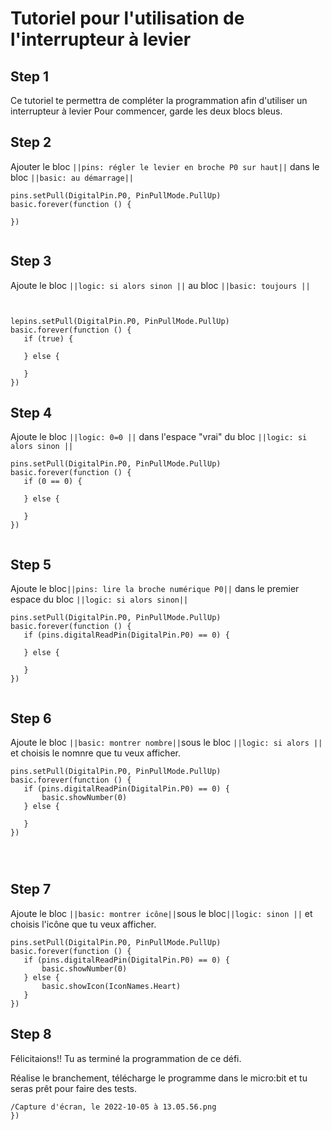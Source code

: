 # Tutoriel pour l'utilisation de l'interrupteur à levier
## Step 1
Ce tutoriel te permettra de compléter la programmation afin d'utiliser un interrupteur à levier
Pour commencer, garde les deux blocs bleus.
## Step 2
Ajouter le bloc ``||pins: régler le levier en broche P0 sur haut||`` dans le bloc ``||basic: au démarrage||``
```blocks
pins.setPull(DigitalPin.P0, PinPullMode.PullUp)
basic.forever(function () {
  
})


```
## Step 3
Ajoute le bloc ``||logic: si alors sinon ||`` au bloc  ``||basic: toujours ||``


```blocks


lepins.setPull(DigitalPin.P0, PinPullMode.PullUp)
basic.forever(function () {
   if (true) {
      
   } else {
      
   }
})
```
## Step 4
Ajoute le bloc ``||logic: 0=0 ||`` dans l'espace "vrai" du bloc ``||logic: si alors sinon ||``
```blocks
pins.setPull(DigitalPin.P0, PinPullMode.PullUp)
basic.forever(function () {
   if (0 == 0) {
      
   } else {
      
   }
})


```
## Step 5
Ajoute le bloc``||pins: lire la broche numérique P0||`` dans le premier espace du bloc ``||logic: si alors sinon||``


```blocks
pins.setPull(DigitalPin.P0, PinPullMode.PullUp)
basic.forever(function () {
   if (pins.digitalReadPin(DigitalPin.P0) == 0) {
      
   } else {
      
   }
})


```
## Step 6
Ajoute le bloc ``||basic: montrer nombre||``sous le bloc ``||logic: si alors ||``
 et choisis le nomnre que tu veux afficher.






```blocks
pins.setPull(DigitalPin.P0, PinPullMode.PullUp)
basic.forever(function () {
   if (pins.digitalReadPin(DigitalPin.P0) == 0) {
       basic.showNumber(0)
   } else {
      
   }
})




```
## Step 7
Ajoute le bloc ``||basic: montrer icône||``sous le bloc``||logic: sinon ||``
et choisis l'icône que tu veux afficher.




```blocks
pins.setPull(DigitalPin.P0, PinPullMode.PullUp)
basic.forever(function () {
   if (pins.digitalReadPin(DigitalPin.P0) == 0) {
       basic.showNumber(0)
   } else {
       basic.showIcon(IconNames.Heart)
   }
})
```


## Step 8
Félicitaions!! Tu as terminé la programmation de ce défi.


Réalise le branchement, télécharge le programme dans le micro:bit et tu seras prêt pour faire des tests.
```blocks
/Capture d'écran, le 2022-10-05 à 13.05.56.png
})
```
